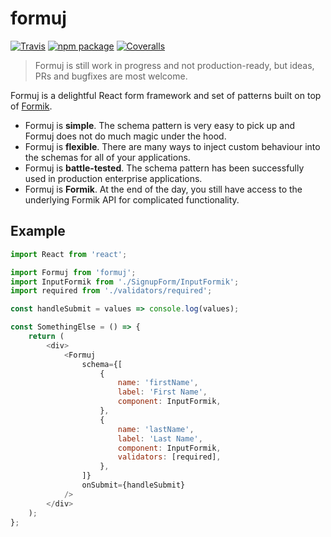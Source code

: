 # formuj

[![Travis][build-badge]][build]
[![npm package][npm-badge]][npm]
[![Coveralls][coveralls-badge]][coveralls]

> Formuj is still work in progress and not production-ready, but ideas, PRs and bugfixes are most welcome.

Formuj is a delightful React form framework and set of patterns built on top of [Formik](https://github.com/jaredpalmer/formik).

- Formuj is **simple**. The schema pattern is very easy to pick up and Formuj does not do much magic under the hood.
- Formuj is **flexible**. There are many ways to inject custom behaviour into the schemas for all of your applications.
- Formuj is **battle-tested**. The schema pattern has been successfully used in production enterprise applications.
- Formuj is **Formik**. At the end of the day, you still have access to the underlying Formik API for complicated functionality.

## Example

```js
import React from 'react';

import Formuj from 'formuj';
import InputFormik from './SignupForm/InputFormik';
import required from './validators/required';

const handleSubmit = values => console.log(values);

const SomethingElse = () => {
	return (
		<div>
			<Formuj
				schema={[
					{
						name: 'firstName',
						label: 'First Name',
						component: InputFormik,
					},
					{
						name: 'lastName',
						label: 'Last Name',
						component: InputFormik,
						validators: [required],
					},
				]}
				onSubmit={handleSubmit}
			/>
		</div>
	);
};
```

[build-badge]: https://img.shields.io/travis/intercaetera/formuj/master.png?style=flat-square
[build]: https://travis-ci.org/intercaetera/formuj

[npm-badge]: https://img.shields.io/npm/v/npm-package.png?style=flat-square
[npm]: https://www.npmjs.org/package/formuj

[coveralls-badge]: https://img.shields.io/coveralls/intercaetera/formuj/master.png?style=flat-square
[coveralls]: https://coveralls.io/github/intercaetera/formuj
